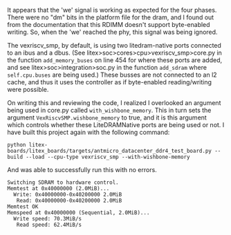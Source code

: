 It appears that the 'we' signal is working as expected for the four phases. There were no "dm" bits in the platform file for the dram, and I found out from the documentation that this RDIMM doesn't support byte-enabled writing. So, when the 'we' reached the phy, this signal was being ignored. 

The vexriscv_smp, by default, is using two litedram-native ports connected to an ibus and a dbus. (See litex>soc>cores>cpu>vexriscv_smp>core.py in the function ```add_memory_buses``` on line 454 for where these ports are added, and see litex>soc>integration>soc.py in the function ```add_sdram``` where ```self.cpu.buses``` are being used.) These busses are not connected to an l2 cache, and thus it uses the controller as if byte-enabled reading/writing were possible. 

On writing this and reviewing the code, I realized I overlooked an argument being used in core.py called ```with_wishbone_memory```. This in turn sets the argument ```VexRiscvSMP.wishbone_memory``` to true, and it is this argument which controls whether these LiteDRAMNative ports are being used or not. I have built this project again with the following command:

```python litex-boards/litex_boards/targets/antmicro_datacenter_ddr4_test_board.py --build --load --cpu-type vexriscv_smp --with-wishbone-memory```

And was able to successfully run this with no errors.

```
Switching SDRAM to hardware control.
Memtest at 0x40000000 (2.0MiB)...
  Write: 0x40000000-0x40200000 2.0MiB     
   Read: 0x40000000-0x40200000 2.0MiB     
Memtest OK
Memspeed at 0x40000000 (Sequential, 2.0MiB)...
  Write speed: 70.3MiB/s
   Read speed: 62.4MiB/s
```


